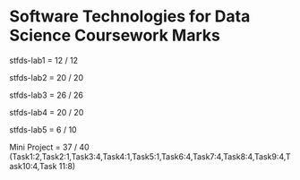 # Software Technologies for Data Science Coursework Marks
stfds-lab1 = 12 / 12

stfds-lab2 = 20 / 20

stfds-lab3 = 26 / 26

stfds-lab4 = 20 / 20

stfds-lab5 = 6 / 10

Mini Project = 37 / 40 (Task1:2,Task2:1,Task3:4,Task4:1,Task5:1,Task6:4,Task7:4,Task8:4,Task9:4,Task10:4,Task 11:8)
